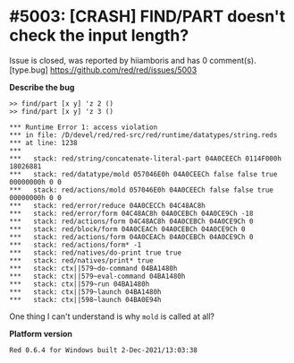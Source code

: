 
#5003: [CRASH] FIND/PART doesn't check the input length?
================================================================================
Issue is closed, was reported by hiiamboris and has 0 comment(s).
[type.bug]
<https://github.com/red/red/issues/5003>

**Describe the bug**
```
>> find/part [x y] 'z 2 ()
>> find/part [x y] 'z 3 ()

*** Runtime Error 1: access violation
*** in file: /D/devel/red/red-src/red/runtime/datatypes/string.reds
*** at line: 1238
***
***   stack: red/string/concatenate-literal-part 04A0CEECh 0114F000h 18026881
***   stack: red/datatype/mold 057046E0h 04A0CEECh false false true 00000000h 0 0
***   stack: red/actions/mold 057046E0h 04A0CEECh false false true 00000000h 0 0
***   stack: red/error/reduce 04A0CECCh 04C48AC8h
***   stack: red/error/form 04C48AC8h 04A0CEBCh 04A0CE9Ch -18
***   stack: red/actions/form 04C48AC8h 04A0CEBCh 04A0CE9Ch 0
***   stack: red/block/form 04A0CEACh 04A0CEBCh 04A0CE9Ch 0
***   stack: red/actions/form 04A0CEACh 04A0CEBCh 04A0CE9Ch 0
***   stack: red/actions/form* -1
***   stack: red/natives/do-print true true
***   stack: red/natives/print* true
***   stack: ctx||579~do-command 04BA1480h
***   stack: ctx||579~eval-command 04BA1480h
***   stack: ctx||579~run 04BA1480h
***   stack: ctx||579~launch 04BA1480h
***   stack: ctx||598~launch 04BA0E94h
```
One thing I can't understand is why `mold` is called at all?

**Platform version**
```
Red 0.6.4 for Windows built 2-Dec-2021/13:03:38
```



